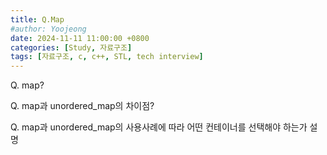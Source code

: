 ```yaml
---
title: Q.Map
#author: Yoojeong
date: 2024-11-11 11:00:00 +0800
categories: [Study, 자료구조]
tags: [자료구조, c, c++, STL, tech interview]
---
```



Q. map?

Q. map과 unordered_map의 차이점?  

Q. map과 unordered_map의 사용사례에 따라 어떤 컨테이너를 선택해야 하는가 설명  
